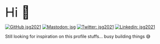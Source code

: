 <span style="padding-bottom: 0.3em;font-size: 3em; ">Hi 👋</span>



[![GitHub jsg2021](https://img.shields.io/github/followers/jsg2021?label=follow&style=social)](https://github.com/jsg2021)
[![Mastodon: jsg](https://img.shields.io/mastodon/follow/000478353?style=social)](https://mastodon.social/@jsg)
[![Twitter: jsg2021](https://img.shields.io/twitter/follow/jsg2021?style=social)](https://twitter.com/jsg2021)
[![Linkedin: jsg2021](https://img.shields.io/badge/jsg2021-blue?style=flat-square&logo=Linkedin&logoColor=white&link=https://www.linkedin.com/in/jsg2021/)](https://www.linkedin.com/in/jsg2021/)

Still looking for inspiration on this profile stuffs... busy building things 😅

<!--
**jsg2021/jsg2021** is a ✨ _special_ ✨ repository because its `README.md` (this file) appears on your GitHub profile.

Here are some ideas to get you started:

- 🔭 I’m currently working on ...
- 🌱 I’m currently learning ...
- 👯 I’m looking to collaborate on ...
- 🤔 I’m looking for help with ...
- 💬 Ask me about ...
- 📫 How to reach me: ...
- 😄 Pronouns: ...
- ⚡ Fun fact: ...
-->
